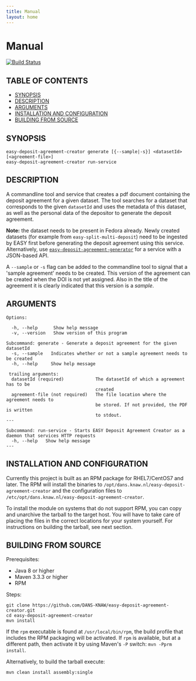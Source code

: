 ```yaml
---
title: Manual
layout: home
---
```


Manual
======
[![Build Status](https://travis-ci.org/DANS-KNAW/easy-deposit-agreement-creator.png?branch=master)](https://travis-ci.org/DANS-KNAW/easy-deposit-agreement-creator)

TABLE OF CONTENTS
-----------------

- [SYNOPSIS](#synopsis)
- [DESCRIPTION](#description)
- [ARGUMENTS](#arguments)
- [INSTALLATION AND CONFIGURATION](#installation-and-configuration)
- [BUILDING FROM SOURCE](#building-from-source)


SYNOPSIS
--------

    easy-deposit-agreement-creator generate [{--sample|-s}] <datasetId> [<agreement-file>]
    easy-deposit-agreement-creator run-service


DESCRIPTION
-----------

A commandline tool and service that creates a pdf document containing the deposit agreement for a given dataset. The tool searches for a dataset that corresponds 
to the given `datasetId` and uses the metadata of this dataset, as well as the personal data of the depositor to generate the deposit agreement.

**Note:** the dataset needs to be present in Fedora already. Newly created datasets (for example from `easy-split-multi-deposit`) need to be ingested 
by EASY first before generating the deposit agreement using this service. Alternatively, use [`easy-deposit-agreement-generator`] for a service with a JSON-based API.

[`easy-deposit-agreement-generator`]: https://dans-knaw.github.io/easy-deposit-agreement-generator/

A `--sample` or `-s` flag can be added to the commandline tool to signal that a 'sample agreement' needs to be created. This version of the agreement
can be created when the DOI is not yet assigned. Also in the title of the agreement it is clearly indicated that this version is a *sample*.

ARGUMENTS
---------

    Options:
    
      -h, --help      Show help message
      -v, --version   Show version of this program
    
    Subcommand: generate - Generate a deposit agreement for the given datasetId
      -s, --sample   Indicates whether or not a sample agreement needs to be created
      -h, --help     Show help message
    
     trailing arguments:
      datasetId (required)            The datasetId of which a agreement has to be
                                      created
      agreement-file (not required)   The file location where the agreement needs to
                                      be stored. If not provided, the PDF is written
                                      to stdout.
    ---
    
    Subcommand: run-service - Starts EASY Deposit Agreement Creator as a daemon that services HTTP requests
      -h, --help   Show help message
    ---


INSTALLATION AND CONFIGURATION
------------------------------

Currently this project is built as an RPM package for RHEL7/CentOS7 and later. The RPM will install the binaries to
`/opt/dans.knaw.nl/easy-deposit-agreement-creator` and the configuration files to `/etc/opt/dans.knaw.nl/easy-deposit-agreement-creator`. 

To install the module on systems that do not support RPM, you can copy and unarchive the tarball to the target host.
You will have to take care of placing the files in the correct locations for your system yourself. For instructions
on building the tarball, see next section.


BUILDING FROM SOURCE
--------------------

Prerequisites:

* Java 8 or higher
* Maven 3.3.3 or higher
* RPM

Steps:

    git clone https://github.com/DANS-KNAW/easy-deposit-agreement-creator.git
    cd easy-deposit-agreement-creator
    mvn install

If the `rpm` executable is found at `/usr/local/bin/rpm`, the build profile that includes the RPM 
packaging will be activated. If `rpm` is available, but at a different path, then activate it by using
Maven's `-P` switch: `mvn -Pprm install`.

Alternatively, to build the tarball execute:

    mvn clean install assembly:single
